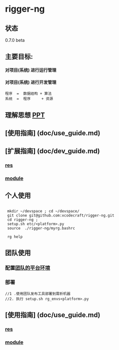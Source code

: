 # rigger-ng

## 状态

0.7.0  beta

## 主要目标:
#### 对项目(系统) 进行运行管理
#### 对项目(系统) 进行开发管理

```
程序  =  数据结构 + 算法
系统  =  程序     + 资源
```
## 理解思想 [PPT](https://github.com/xcodecraft/rigger-ng/blob/doc/ppt/rigger2.pdf)

## [使用指南] (doc/use_guide.md)
## [扩展指南] (doc/dev_guide.md)
### [res](src/extends/res/readme.md)
### [module](src/extends/moduls/readme.md)



## 个人使用
``` shell

 mkdir ~/devspace ; cd ~/devspace/
 git clone git@github.com:xcodecraft/rigger-ng.git
 cd rigger-ng ;
 setup.sh etc/<platform>.py
 source  ./rigger-ng/myrg.bashrc

 rg help
```
## 团队使用

### 配置[团队的平台环境](doc/rg_env.md)
### 部署
``` shell
//1 .使用团队发布工具部署到需析机器
//2. 执行 setup.sh rg_envs<platform>.py
```

## [使用指南] (doc/use_guide.md)
### [res](src/extends/res/readme.md)
### [module](src/extends/moduls/readme.md)
